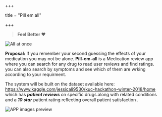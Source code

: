 +++
  
title = "Pill em all"

+++

> **Feel Better  :heart:**

![All at once](/img/med.jpg)

**Proposal:**
If you remember your second guessing the effects of your medication you may not be alone. **Pill-em-all** is a Medication review app where you can search for any drug to read user reviews and find ratings. you can also search by symptoms and see which of them are wrking according to your requirment.

The system will be built on the dataset available here: https://www.kaggle.com/jessicali9530/kuc-hackathon-winter-2018/home which has **_patient reviews_** on specific drugs along with related conditions and a **_10 star_** patient rating reflecting overall patient satisfaction .

![APP images preview](/img/img1)
